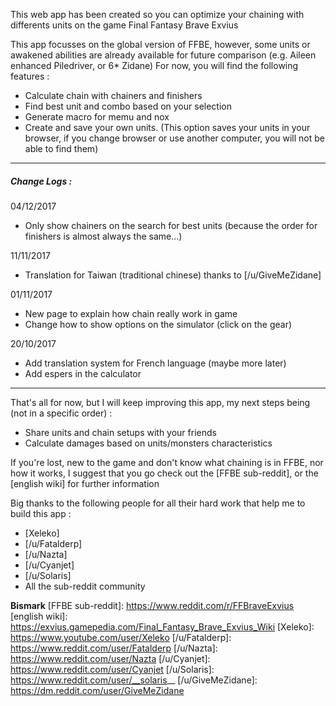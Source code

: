 This web app has been created so you can optimize your chaining with differents units on the game Final Fantasy Brave Exvius

This app focusses on the global version of FFBE, however, some units or awakened abilities are already available for future comparison (e.g. Aileen enhanced Piledriver, or 6* Zidane)
For now, you will find the following features :
 - Calculate chain with chainers and finishers
 - Find best unit and combo based on your selection
 - Generate macro for memu and nox
 - Create and save your own units. (This option saves your units in your browser, if you change browser or use another computer, you will not be able to find them)

---

##### Change Logs :

04/12/2017
 - Only show chainers on the search for best units (because the order for finishers is almost always the same...)

11/11/2017
 - Translation for Taiwan (traditional chinese) thanks to [/u/GiveMeZidane]

01/11/2017
 - New page to explain how chain really work in game
 - Change how to show options on the simulator (click on the gear)

20/10/2017
 - Add translation system for French language (maybe more later)
 - Add espers in the calculator

---

That's all for now, but I will keep improving this app, my next steps being (not in a specific order) :
 - Share units and chain setups with your friends
 - Calculate damages based on units/monsters characteristics

If you're lost, new to the game and don't know what chaining is in FFBE, nor how it works, I suggest that you go check out the [FFBE sub-reddit], or the [english wiki] for further information

Big thanks to the following people for all their hard work that help me to build this app :
 - [Xeleko]
 - [/u/Fatalderp]
 - [/u/Nazta]
 - [/u/Cyanjet]
 - [/u/Solaris]
 - All the sub-reddit community

**Bismark**
[FFBE sub-reddit]: https://www.reddit.com/r/FFBraveExvius
[english wiki]: https://exvius.gamepedia.com/Final_Fantasy_Brave_Exvius_Wiki
[Xeleko]: https://www.youtube.com/user/Xeleko
[/u/Fatalderp]: https://www.reddit.com/user/Fatalderp
[/u/Nazta]: https://www.reddit.com/user/Nazta
[/u/Cyanjet]: https://www.reddit.com/user/Cyanjet
[/u/Solaris]: https://www.reddit.com/user/__solaris__
[/u/GiveMeZidane]: https://dm.reddit.com/user/GiveMeZidane
